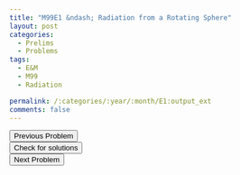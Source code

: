 ```yaml
---
title: "M99E1 &ndash; Radiation from a Rotating Sphere"
layout: post
categories:
  - Prelims
  - Problems
tags:
  - E&M
  - M99
  - Radiation

permalink: /:categories/:year/:month/E1:output_ext
comments: false
---
```

<object data="1999M1E.pdf" type="application/pdf" width="100%" height="500"></object>

<div class='navbar'>
	<div float='left'><button onclick="window.location='M3.html'" >Previous Problem</button></div>
	<div float='center'><button onclick="window.location='https://princetonprelim.com/prelim/3/'">Check for solutions</button></div>
	<div float='right'><button onclick="window.location='E2.html'" > Next Problem</button></div>
</div>
